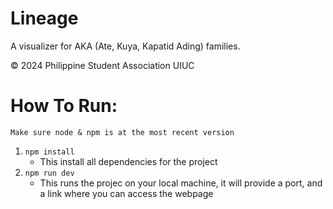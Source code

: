 # Lineage

A visualizer for AKA (Ate, Kuya, Kapatid Ading) families.

© 2024 Philippine Student Association UIUC

# How To Run:

`` Make sure node & npm is at the most recent version ``

1. ```npm install```
    - This install all dependencies for the project
2. ```npm run dev```
    - This runs the projec on your local machine, it will provide a port, and a link where you can access the webpage